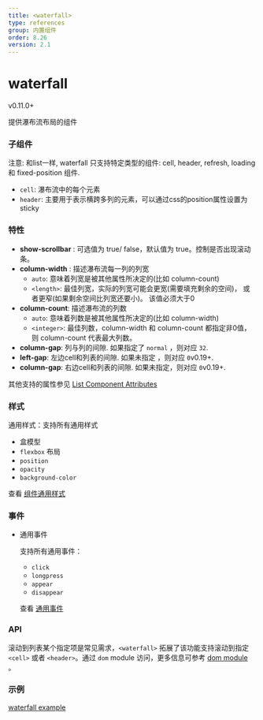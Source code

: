 ```yaml
---
title: <waterfall>
type: references
group: 内置组件
order: 8.26
version: 2.1
---
```


# waterfall

<span class="weex-version">v0.11.0+</span>

提供瀑布流布局的组件

### 子组件

注意:  和list一样, waterfall 只支持特定类型的组件: cell, header, refresh, loading 和 fixed-position 组件.

- `cell`: 瀑布流中的每个元素
- `header`: 主要用于表示横跨多列的元素，可以通过css的position属性设置为sticky

### 特性

- **show-scrollbar** : 可选值为 true/ false，默认值为 true。控制是否出现滚动条。
- **column-width** : 描述瀑布流每一列的列宽
  - `auto`: 意味着列宽是被其他属性所决定的(比如 column-count)
  - `<length>`: 最佳列宽，实际的列宽可能会更宽(需要填充剩余的空间)， 或者更窄(如果剩余空间比列宽还要小)。 该值必须大于0
- **column-count**: 描述瀑布流的列数
  - `auto`: 意味着列数是被其他属性所决定的(比如 column-width)
  - `<integer>`: 最佳列数，column-width 和  column-count 都指定非0值， 则 column-count 代表最大列数。
- **column-gap**: 列与列的间隙. 如果指定了 `normal` ，则对应 `32`.
- **left-gap**: 左边cell和列表的间隙. 如果未指定 ，则对应 `0`<span class="api-version">v0.19+</span>.
- **column-gap**: 右边cell和列表的间隙. 如果未指定，则对应 `0`<span class="api-version">v0.19+</span>.

其他支持的属性参见 [List Component Attributes](./list.html)

### 样式

通用样式：支持所有通用样式

- 盒模型
- `flexbox` 布局
- `position`
- `opacity`
- `background-color`

查看 [组件通用样式](/cn/wiki/common-styles.html)

### 事件

- 通用事件

  支持所有通用事件：

  - `click`
  - `longpress`
  - `appear`
  - `disappear`

  查看 [通用事件](/cn/wiki/common-events.html)

### API

滚动到列表某个指定项是常见需求，`<waterfall>` 拓展了该功能支持滚动到指定 `<cell>` 或者 `<header>`。通过 `dom` module 访问，更多信息可参考 [dom module](../modules/dom.html) 。

### 示例

[waterfall example](http://dotwe.org/vue/7a9195643e9e8da352b0d879cdbe68c0)

